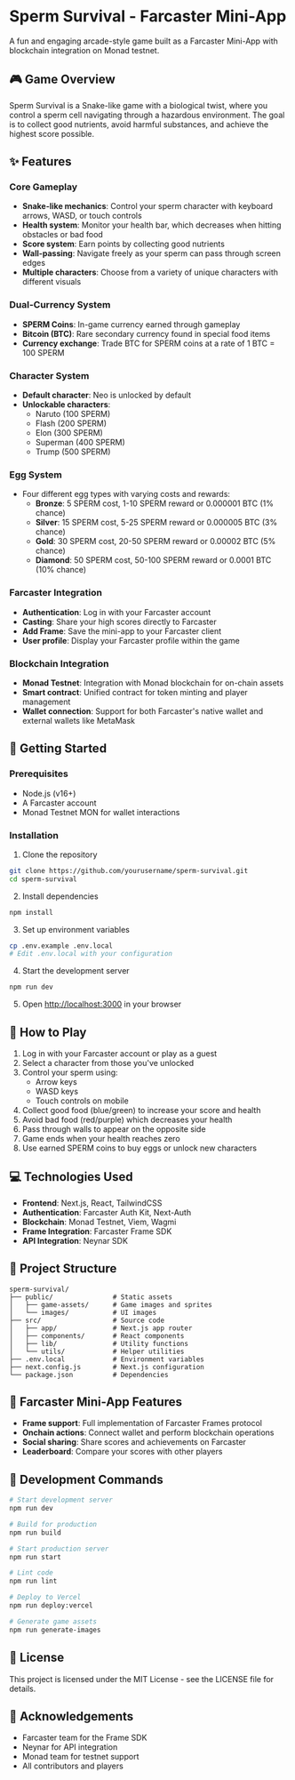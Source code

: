 # Sperm Survival - Farcaster Mini-App

A fun and engaging arcade-style game built as a Farcaster Mini-App with blockchain integration on Monad testnet.

## 🎮 Game Overview

Sperm Survival is a Snake-like game with a biological twist, where you control a sperm cell navigating through a hazardous environment. The goal is to collect good nutrients, avoid harmful substances, and achieve the highest score possible.

## ✨ Features

### Core Gameplay
- **Snake-like mechanics**: Control your sperm character with keyboard arrows, WASD, or touch controls
- **Health system**: Monitor your health bar, which decreases when hitting obstacles or bad food
- **Score system**: Earn points by collecting good nutrients
- **Wall-passing**: Navigate freely as your sperm can pass through screen edges
- **Multiple characters**: Choose from a variety of unique characters with different visuals

### Dual-Currency System
- **SPERM Coins**: In-game currency earned through gameplay
- **Bitcoin (BTC)**: Rare secondary currency found in special food items
- **Currency exchange**: Trade BTC for SPERM coins at a rate of 1 BTC = 100 SPERM

### Character System
- **Default character**: Neo is unlocked by default
- **Unlockable characters**:
  - Naruto (100 SPERM)
  - Flash (200 SPERM)
  - Elon (300 SPERM)
  - Superman (400 SPERM)
  - Trump (500 SPERM)

### Egg System
- Four different egg types with varying costs and rewards:
  - **Bronze**: 5 SPERM cost, 1-10 SPERM reward or 0.000001 BTC (1% chance)
  - **Silver**: 15 SPERM cost, 5-25 SPERM reward or 0.000005 BTC (3% chance)
  - **Gold**: 30 SPERM cost, 20-50 SPERM reward or 0.00002 BTC (5% chance)
  - **Diamond**: 50 SPERM cost, 50-100 SPERM reward or 0.0001 BTC (10% chance)

### Farcaster Integration
- **Authentication**: Log in with your Farcaster account
- **Casting**: Share your high scores directly to Farcaster
- **Add Frame**: Save the mini-app to your Farcaster client
- **User profile**: Display your Farcaster profile within the game

### Blockchain Integration
- **Monad Testnet**: Integration with Monad blockchain for on-chain assets
- **Smart contract**: Unified contract for token minting and player management
- **Wallet connection**: Support for both Farcaster's native wallet and external wallets like MetaMask

## 🚀 Getting Started

### Prerequisites
- Node.js (v16+)
- A Farcaster account
- Monad Testnet MON for wallet interactions

### Installation

1. Clone the repository
```bash
git clone https://github.com/yourusername/sperm-survival.git
cd sperm-survival
```

2. Install dependencies
```bash
npm install
```

3. Set up environment variables
```bash
cp .env.example .env.local
# Edit .env.local with your configuration
```

4. Start the development server
```bash
npm run dev
```

5. Open [http://localhost:3000](http://localhost:3000) in your browser

## 🎯 How to Play

1. Log in with your Farcaster account or play as a guest
2. Select a character from those you've unlocked
3. Control your sperm using:
   - Arrow keys
   - WASD keys
   - Touch controls on mobile
4. Collect good food (blue/green) to increase your score and health
5. Avoid bad food (red/purple) which decreases your health
6. Pass through walls to appear on the opposite side
7. Game ends when your health reaches zero
8. Use earned SPERM coins to buy eggs or unlock new characters

## 💻 Technologies Used

- **Frontend**: Next.js, React, TailwindCSS
- **Authentication**: Farcaster Auth Kit, Next-Auth
- **Blockchain**: Monad Testnet, Viem, Wagmi
- **Frame Integration**: Farcaster Frame SDK
- **API Integration**: Neynar SDK

## 🧰 Project Structure

```
sperm-survival/
├── public/               # Static assets
│   ├── game-assets/      # Game images and sprites
│   └── images/           # UI images
├── src/                  # Source code
│   ├── app/              # Next.js app router
│   ├── components/       # React components
│   ├── lib/              # Utility functions
│   └── utils/            # Helper utilities
├── .env.local            # Environment variables
├── next.config.js        # Next.js configuration
└── package.json          # Dependencies
```

## 📱 Farcaster Mini-App Features

- **Frame support**: Full implementation of Farcaster Frames protocol
- **Onchain actions**: Connect wallet and perform blockchain operations
- **Social sharing**: Share scores and achievements on Farcaster
- **Leaderboard**: Compare your scores with other players

## 🔧 Development Commands

```bash
# Start development server
npm run dev

# Build for production
npm run build

# Start production server
npm run start

# Lint code
npm run lint

# Deploy to Vercel
npm run deploy:vercel

# Generate game assets
npm run generate-images
```

## 📄 License

This project is licensed under the MIT License - see the LICENSE file for details.

## 🙏 Acknowledgements

- Farcaster team for the Frame SDK
- Neynar for API integration
- Monad team for testnet support
- All contributors and players 